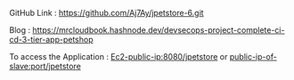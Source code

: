 GitHub Link : https://github.com/Aj7Ay/jpetstore-6.git

Blog : https://mrcloudbook.hashnode.dev/devsecops-project-complete-ci-cd-3-tier-app-petshop

To access the Application : <Ec2-public-ip:8080/jpetstore> or <public-ip-of-slave:port/jpetstore>
